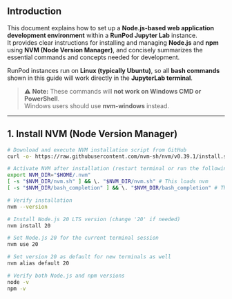 ## Introduction

This document explains how to set up a **Node.js-based web application development environment** within a **RunPod Jupyter Lab** instance.  
It provides clear instructions for installing and managing **Node.js** and **npm** using **NVM (Node Version Manager)**, and concisely summarizes the essential commands and concepts needed for development.

RunPod instances run on **Linux (typically Ubuntu)**, so all **bash commands** shown in this guide will work directly in the **JupyterLab terminal**.

> ⚠️ **Note:** These commands will **not work on Windows CMD or PowerShell**.  
> Windows users should use **nvm-windows** instead.

---

## 1. Install NVM (Node Version Manager)

```bash
# Download and execute NVM installation script from GitHub
curl -o- https://raw.githubusercontent.com/nvm-sh/nvm/v0.39.1/install.sh | bash

# Activate NVM after installation (restart terminal or run the following commands)
export NVM_DIR="$HOME/.nvm"
[ -s "$NVM_DIR/nvm.sh" ] && \. "$NVM_DIR/nvm.sh" # This loads nvm
[ -s "$NVM_DIR/bash_completion" ] && \. "$NVM_DIR/bash_completion" # This loads nvm bash_completion

# Verify installation
nvm --version

# Install Node.js 20 LTS version (change '20' if needed)
nvm install 20

# Set Node.js 20 for the current terminal session
nvm use 20

# Set version 20 as default for new terminals as well
nvm alias default 20

# Verify both Node.js and npm versions
node -v
npm -v



